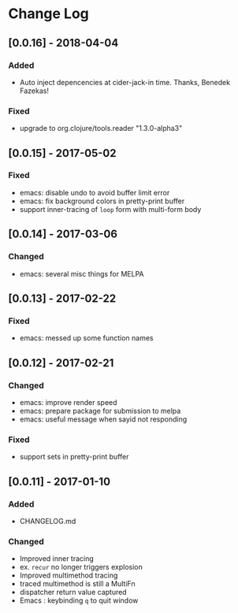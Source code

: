 # Change Log

## [0.0.16] - 2018-04-04
### Added
 - Auto inject depencencies at cider-jack-in time. Thanks, Benedek Fazekas!

### Fixed
 - upgrade to org.clojure/tools.reader "1.3.0-alpha3"

## [0.0.15] - 2017-05-02
### Fixed
 - emacs: disable undo to avoid buffer limit error
 - emacs: fix background colors in pretty-print buffer
 - support inner-tracing of `loop` form with multi-form body

## [0.0.14] - 2017-03-06
### Changed
 - emacs: several misc things for MELPA

## [0.0.13] - 2017-02-22
### Fixed
- emacs: messed up some function names

## [0.0.12] - 2017-02-21
### Changed
- emacs: improve render speed
- emacs: prepare package for submission to melpa
- emacs: useful message when sayid not responding

### Fixed
- support sets in pretty-print buffer

## [0.0.11] - 2017-01-10
### Added
- CHANGELOG.md

### Changed
- Improved inner tracing
 - ex. `recur` no longer triggers explosion
- Improved multimethod tracing
 - traced multimethod is still a MultiFn
 - dispatcher return value captured
- Emacs : keybinding `q` to quit window
